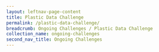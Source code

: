 ```yaml
---
layout: leftnav-page-content
title: Plastic Data Challenge
permalink: /plastic-data-challenge/
breadcrumb: Ongoing Challenges / Plastic Data Challenge
collection_name: ongoing-challenges
second_nav_title: Ongoing Challenges
---
```

